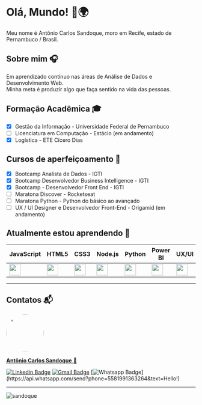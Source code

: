 # Olá, Mundo! 👋🌍
Meu nome é Antônio Carlos Sandoque, moro em Recife, estado de Pernambuco / Brasil.

## Sobre mim 🎧
Em aprendizado contínuo nas áreas de Análise de Dados e Desenvolvimento Web.<br />
Minha meta é produzir algo que faça sentido na vida das pessoas.

## Formação Acadêmica :mortar_board:
- [x] Gestão da Informação - Universidade Federal de Pernambuco
- [ ] Licenciatura em Computação - Estácio (em andamento)
- [x] Logística - ETE Cícero Dias

## Cursos de aperfeiçoamento :blue_book:
- [x] Bootcamp Analista de Dados - IGTI
- [x] Bootcamp Desenvolvedor Business Intelligence - IGTI
- [x] Bootcamp - Desenvolvedor Front End - IGTI 
- [ ] Maratona Discover - Rocketseat
- [ ] Maratona Python - Python do básico ao avançado
- [ ] UX / UI Designer e Desenvolvedor Front-End - Origamid (em andamento)

## Atualmente estou aprendendo :floppy_disk:

|<strong> JavaScript </strong>|<strong> HTML5 </strong>|<strong> CSS3 </strong>|<strong> Node.js</strong>|<strong> Python </strong>|<strong> Power BI</strong>|<strong> UX/UI </strong>|<strong> Adobe XD </strong>|<strong> Figma</strong>
| - |-|-|-|-|-|-|-|-|
<img height="30" src="https://cdn.icon-icons.com/icons2/2108/PNG/512/javascript_icon_130900.png"/>|<img height="30" src="https://www.flaticon.com/svg/static/icons/svg/888/888859.svg"/>|<img height="30" src="https://www.flaticon.com/svg/static/icons/svg/888/888847.svg"/>|<img height="30" src="https://cdn.icon-icons.com/icons2/2107/PNG/512/file_type_node_icon_130301.png"/> |<img height="30" src="https://www.flaticon.com/svg/static/icons/svg/1822/1822899.svg"/>|<img height="30" src="https://png2.cleanpng.com/sh/2618898469134dea01d348765c948119/L0KzQYm3WcIxN6N9j5H0aYP2gLBuTgBwf5Z3RdRyLXL4g7r1hgN0NZpzjNd1bHnqdbBqhb1xd6hqip95aYbyhH7rggRiNaduRadrYUO5QoroVccybZU9RqIBN0G7RIG6UcU0P2U4TKQBNkO4Roq1kP5o/kisspng-power-bi-business-intelligence-power-pivot-data-vi-5ba3629a571ed8.0671840315374342663569.png"/>|<img height="30" src="https://library.kissclipart.com/20180904/kq/kissclipart-ui-ux-design-logo-clipart-user-interface-design-lo-dc21800b76e99a1a.jpg"/>|<img height="30" src="https://www.flaticon.com/svg/vstatic/svg/552/552224.svg?token=exp=1612411021~hmac=e80b0edc557deb17247c166d4f3cab07"/>|<img height="30" src="https://cdn.icon-icons.com/icons2/2699/PNG/512/figma_logo_icon_170157.png"/>

---
## Contatos :mailbox_with_mail:

<a href="https://www.linkedin.com/in/sandoque/">
 <img style="border-radius: 50%;" src="https://user-images.githubusercontent.com/65127683/95398436-20bcbf00-08dc-11eb-95a3-d1aaedc987d0.jpg" width="100px;" alt=""/></a>
 <br />
 
 <a href="https://www.linkedin.com/in/sandoque/"> <b> Antônio Carlos Sandoque</b> </a> <a href="https://www.linkedin.com/in/sandoque/" title="Sandoque">🚀</a> <br />
 
[![Linkedin Badge](https://img.shields.io/badge/-Sandoque-blue?style=flat-square&logo=Linkedin&logoColor=white&link=https://www.linkedin.com/in/sandoque/)](https://www.linkedin.com/in/sandoque/) [![Gmail Badge](https://img.shields.io/badge/-acsandoque@gmail.com-c14438?style=flat-square&logo=Gmail&logoColor=white&link=mailto:acsandoque@gmail.com)](mailto:acsandoque@gmail.com) [![Whatsapp Badge](https://img.shields.io/badge/-Whatsapp-4CA143?style=flat-square&labelColor=4CA143&logo=whatsapp&logoColor=white&link=https://api.whatsapp.com/send?phone=5581991363264&text=Hello!)](https://api.whatsapp.com/send?phone=5581991363264&text=Hello!)

---

<p><img align="center" src="https://github-readme-stats.vercel.app/api/top-langs/?username=sandoque&layout=compact" alt="sandoque" /></p>
